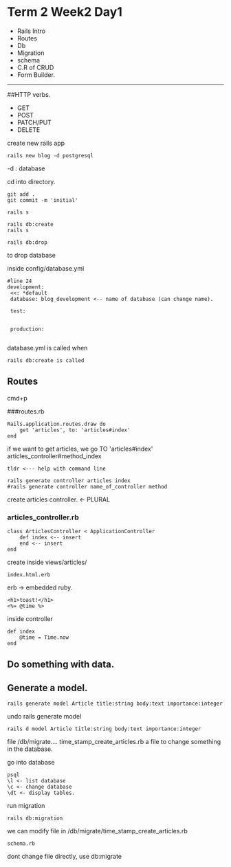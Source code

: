 # Term 2 Week2 Day1

* Rails Intro
* Routes
* Db
* Migration
* schema
* C.R of CRUD
* Form Builder.

---
##HTTP verbs.

* GET
* POST
* PATCH/PUT
* DELETE


create new rails app

```
rails new blog -d postgresql
```

-d : database

cd into directory.

```
git add .
git commit -m 'initial'
```

```
rails s
```

```
rails db:create
rails s
```

```
rails db:drop
```
to drop database


inside config/database.yml

```
#line 24
development:
 <<: *default
 database: blog_development <-- name of database (can change name).
 
 test:
 
 
 production:
 
```
database.yml is called when 
```
rails db:create is called
```

## Routes

cmd+p

###routes.rb

```
Rails.application.routes.draw do
	get 'articles', to: 'articles#index'
end
```

if we want to get articles, we go TO 'articles#index' articles_controller#method_index

```
tldr <--- help with command line
```

```
rails generate controller articles index
#rails generate controller name_of_controller method
```
create articles controller. <- PLURAL


### articles_controller.rb

```
class ArticlesController < ApplicationController
	def index <-- insert
	end <-- insert
end
```

create inside views/articles/

```
index.html.erb
```

erb -> embedded ruby.

```
<h1>toast!</h1>
<%= @time %>
```

inside controller

```
def index
	@time = Time.now
end
```

## Do something with data.
## Generate a model.

```
rails generate model Article title:string body:text importance:integer
```

undo rails generate model

```
rails d model Article title:string body:text importance:integer
```

file /db/migrate.... time_stamp_create_articles.rb a file to change something in the database.

go into database

```
psql
\l <- list database
\c <- change database
\dt <- display tables.
```

run migration
```
rails db:migration
```

we can modify file in /db/migrate/time_stamp_create_articles.rb

```
schema.rb
```
dont change file directly, use db:migrate







